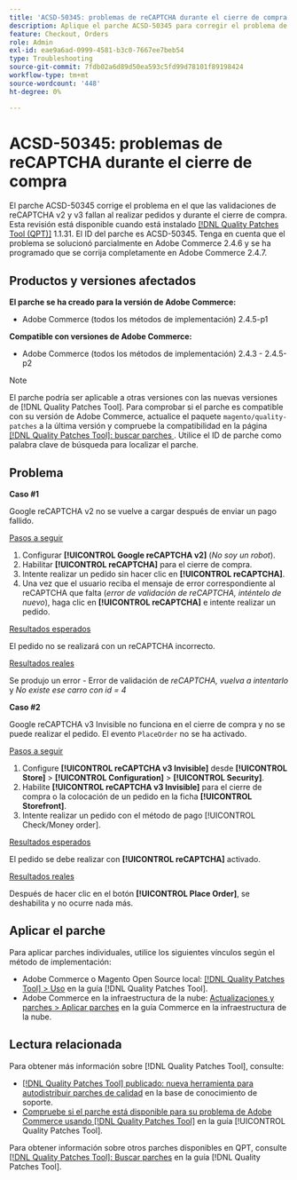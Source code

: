 ```yaml
---
title: 'ACSD-50345: problemas de reCAPTCHA durante el cierre de compra'
description: Aplique el parche ACSD-50345 para corregir el problema de Adobe Commerce en el que las validaciones reCAPTCHA v2 y v3 fallan al realizar pedidos y durante el cierre de compra.
feature: Checkout, Orders
role: Admin
exl-id: eae9a6ad-0999-4581-b3c0-7667ee7beb54
type: Troubleshooting
source-git-commit: 7fdb02a6d89d50ea593c5fd99d78101f89198424
workflow-type: tm+mt
source-wordcount: '448'
ht-degree: 0%

---
```


# ACSD-50345: problemas de reCAPTCHA durante el cierre de compra

El parche ACSD-50345 corrige el problema en el que las validaciones de reCAPTCHA v2 y v3 fallan al realizar pedidos y durante el cierre de compra. Esta revisión está disponible cuando está instalado [[!DNL Quality Patches Tool (QPT)]](https://experienceleague.adobe.com/es/docs/commerce-operations/tools/quality-patches-tool/quality-patches-tool-to-self-serve-quality-patches) 1.1.31. El ID del parche es ACSD-50345. Tenga en cuenta que el problema se solucionó parcialmente en Adobe Commerce 2.4.6 y se ha programado que se corrija completamente en Adobe Commerce 2.4.7.

## Productos y versiones afectados

**El parche se ha creado para la versión de Adobe Commerce:**

* Adobe Commerce (todos los métodos de implementación) 2.4.5-p1

**Compatible con versiones de Adobe Commerce:**

* Adobe Commerce (todos los métodos de implementación) 2.4.3 - 2.4.5-p2

>[!NOTE]
>
>El parche podría ser aplicable a otras versiones con las nuevas versiones de [!DNL Quality Patches Tool]. Para comprobar si el parche es compatible con su versión de Adobe Commerce, actualice el paquete `magento/quality-patches` a la última versión y compruebe la compatibilidad en la página [[!DNL Quality Patches Tool]: buscar parches ](https://experienceleague.adobe.com/tools/commerce-quality-patches/index.html?lang=es). Utilice el ID de parche como palabra clave de búsqueda para localizar el parche.

## Problema

**Caso #1**

Google reCAPTCHA v2 no se vuelve a cargar después de enviar un pago fallido.

<u>Pasos a seguir</u>

1. Configurar **[!UICONTROL Google reCAPTCHA v2]** (*No soy un robot*).
1. Habilitar **[!UICONTROL reCAPTCHA]** para el cierre de compra.
1. Intente realizar un pedido sin hacer clic en **[!UICONTROL reCAPTCHA]**.
1. Una vez que el usuario reciba el mensaje de error correspondiente al reCAPTCHA que falta (*error de validación de reCAPTCHA, inténtelo de nuevo*), haga clic en **[!UICONTROL reCAPTCHA]** e intente realizar un pedido.

<u>Resultados esperados</u>

El pedido no se realizará con un reCAPTCHA incorrecto.

<u>Resultados reales</u>

Se produjo un error - Error de validación de *reCAPTCHA, vuelva a intentarlo* y *No existe ese carro con id = 4*

**Caso #2**

Google reCAPTCHA v3 Invisible no funciona en el cierre de compra y no se puede realizar el pedido. El evento `PlaceOrder` no se ha activado.

<u>Pasos a seguir</u>

1. Configure **[!UICONTROL reCAPTCHA v3 Invisible]** desde **[!UICONTROL Store]** > **[!UICONTROL Configuration]** > **[!UICONTROL Security]**.
1. Habilite **[!UICONTROL reCAPTCHA v3 Invisible]** para el cierre de compra o la colocación de un pedido en la ficha **[!UICONTROL Storefront]**.
1. Intente realizar un pedido con el método de pago [!UICONTROL Check/Money order].

<u>Resultados esperados</u>

El pedido se debe realizar con **[!UICONTROL reCAPTCHA]** activado.

<u>Resultados reales</u>

Después de hacer clic en el botón **[!UICONTROL Place Order]**, se deshabilita y no ocurre nada más.

## Aplicar el parche

Para aplicar parches individuales, utilice los siguientes vínculos según el método de implementación:

* Adobe Commerce o Magento Open Source local: [[!DNL Quality Patches Tool] > Uso](/help/tools/quality-patches-tool/usage.md) en la guía [!DNL Quality Patches Tool].
* Adobe Commerce en la infraestructura de la nube: [Actualizaciones y parches > Aplicar parches](https://experienceleague.adobe.com/docs/commerce-cloud-service/user-guide/develop/upgrade/apply-patches.html?lang=es) en la guía Commerce en la infraestructura de la nube.

## Lectura relacionada

Para obtener más información sobre [!DNL Quality Patches Tool], consulte:

* [[!DNL Quality Patches Tool] publicado: nueva herramienta para autodistribuir parches de calidad](https://experienceleague.adobe.com/es/docs/commerce-operations/tools/quality-patches-tool/quality-patches-tool-to-self-serve-quality-patches) en la base de conocimiento de soporte.
* [Compruebe si el parche está disponible para su problema de Adobe Commerce usando [!DNL Quality Patches Tool]](/help/tools/quality-patches-tool/patches-available-in-qpt/check-patch-for-magento-issue-with-magento-quality-patches.md) en la guía [!UICONTROL Quality Patches Tool].


Para obtener información sobre otros parches disponibles en QPT, consulte [[!DNL Quality Patches Tool]: Buscar parches](https://experienceleague.adobe.com/tools/commerce-quality-patches/index.html?lang=es) en la guía [!DNL Quality Patches Tool].
